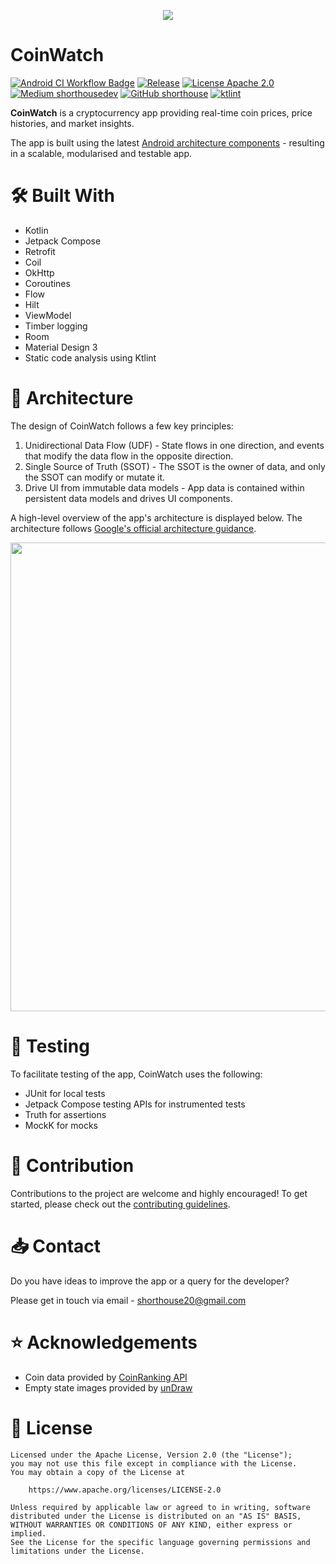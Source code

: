 <p align="center">
   <img src="https://github.com/shorthouse/CoinWatch/assets/73708076/2cdd2f0e-dd24-4612-be42-a9340cc5921f"/>
</p>

# CoinWatch
[![Android CI Workflow Badge](https://github.com/shorthouse/CoinWatch/actions/workflows/android.yml/badge.svg)](https://github.com/shorthouse/CoinWatch/actions)
[![Release](https://img.shields.io/badge/Release-1.0.0-%230093cd)](https://github.com/shorthouse/CoinWatch/releases)
[![License Apache 2.0](https://img.shields.io/badge/License-Apache%202.0-%23820e82)](https://www.apache.org/licenses/LICENSE-2.0)
[![Medium shorthousedev](https://img.shields.io/badge/Medium-shorthousedev-%23FF5F1F)](https://medium.com/@shorthousedev)
[![GitHub shorthouse](https://img.shields.io/badge/GitHub-shorthouse-%23D70040)](https://github.com/shorthouse)
[![ktlint](https://img.shields.io/badge/ktlint%20code--style-%E2%9D%A4-FF4081)](https://pinterest.github.io/ktlint/)

**CoinWatch** is a cryptocurrency app providing real-time coin prices, price histories, and market insights.

The app is built using the latest [Android architecture components](https://developer.android.com/topic/architecture/recommendations) - resulting in a scalable, modularised and testable app.

# 🛠 Built With 
- Kotlin
- Jetpack Compose
- Retrofit
- Coil
- OkHttp
- Coroutines
- Flow
- Hilt
- ViewModel
- Timber logging
- Room
- Material Design 3
- Static code analysis using Ktlint

# 🧱 Architecture 
The design of CoinWatch follows a few key principles:
1. Unidirectional Data Flow (UDF) - State flows in one direction, and events that modify the data flow in the opposite direction.
2. Single Source of Truth (SSOT) - The SSOT is the owner of data, and only the SSOT can modify or mutate it.
3. Drive UI from immutable data models - App data is contained within persistent data models and drives UI components.

A high-level overview of the app's architecture is displayed below. The architecture follows [Google's official architecture guidance](https://developer.android.com/topic/architecture).

<p align="center">
   <img src="https://github.com/shorthouse/CoinWatch/assets/73708076/d931301f-80da-4cb7-9824-bdf1d4cdfaa3" width="750">
</p>

# 🧬 Testing 
To facilitate testing of the app, CoinWatch uses the following:
 - JUnit for local tests
 - Jetpack Compose testing APIs for instrumented tests
 - Truth for assertions
 - MockK for mocks


# 🤝 Contribution 
Contributions to the project are welcome and highly encouraged! To get started, please check out the [contributing guidelines](https://github.com/shorthouse/CoinWatch/blob/main/CONTRIBUTING.md).

# 📥 Contact 
Do you have ideas to improve the app or a query for the developer?

Please get in touch via email - shorthouse20@gmail.com

# ⭐ Acknowledgements 
 - Coin data provided by [CoinRanking API](https://developers.coinranking.com/api)
 - Empty state images provided by [unDraw](https://undraw.co/illustrations)

# 🔖 License 
```
Licensed under the Apache License, Version 2.0 (the "License");
you may not use this file except in compliance with the License.
You may obtain a copy of the License at

    https://www.apache.org/licenses/LICENSE-2.0

Unless required by applicable law or agreed to in writing, software
distributed under the License is distributed on an "AS IS" BASIS,
WITHOUT WARRANTIES OR CONDITIONS OF ANY KIND, either express or implied.
See the License for the specific language governing permissions and
limitations under the License.
```

